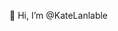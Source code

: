  👋 Hi, I’m @KateLanlable


<!---
KateLanlable/KateLanlable is a ✨ special ✨ repository because its `README.md` (this file) appears on your GitHub profile.
You can click the Preview link to take a look at your changes.
--->
